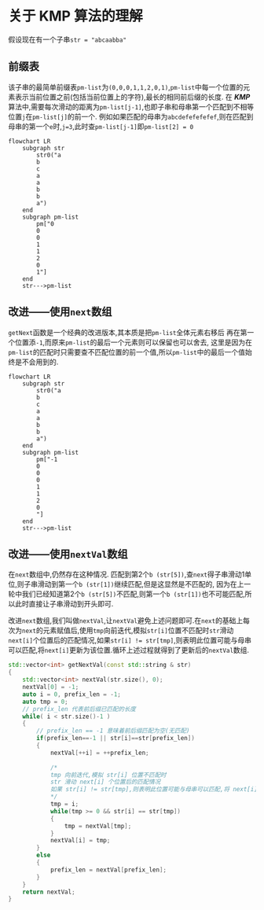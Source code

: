 # 关于 KMP 算法的理解

假设现在有一个子串`str = "abcaabba"`

## 前缀表

该子串的最简单前缀表`pm-list`为`(0,0,0,1,1,2,0,1)`,`pm-list`中每一个位置的元素表示当前位置之前(包括当前位置上的字符),最长的相同前后缀的长度.
在 ***KMP*** 算法中,需要每次滑动的距离为`pm-list[j-1]`,也即子串和母串第一个匹配到不相等位置`j`在`pm-list[j]`的前一个.
例如如果匹配的母串为`abcdefefefefef`,则在匹配到母串的第一个`e`时,`j=3`,此时查`pm-list[j-1]`即`pm-list[2] = 0`

```mermaid
flowchart LR
    subgraph str
        str0("a
        b
        c
        a
        a
        b
        b
        a")
    end
    subgraph pm-list
        pm["0
        0
        0
        1
        1
        2
        0
        1"]
    end
    str--->pm-list
```

## 改进——使用`next`数组

`getNext`函数是一个经典的改进版本,其本质是把`pm-list`全体元素右移后
再在第一个位置添`-1`,而原来`pm-list`的最后一个元素则可以保留也可以舍去,
这里是因为在`pm-list`的匹配时只需要查不匹配位置的前一个值,所以`pm-list`中的最后一个值始终是不会用到的.

```mermaid
flowchart LR
    subgraph str
        str0("a
        b
        c
        a
        a
        b
        b
        a")
    end
    subgraph pm-list
        pm["-1
        0
        0
        0
        1
        1
        2
        0
        "]
    end
    str--->pm-list
```

## 改进——使用`nextVal`数组

在`next`数组中,仍然存在这种情况.
匹配到第2个`b (str[5])`,查`next`得子串滑动1单位,则子串滑动到第一个`b (str[1])`继续匹配,但是这显然是不匹配的,
因为在上一轮中我们已经知道第2个`b (str[5])`不匹配,则第一个`b (str[1])`也不可能匹配,所以此时直接让子串滑动到开头即可.

改进`next`数组,我们叫做`nextVal`,让`nextVal`避免上述问题即可.在`next`的基础上每次为`next`的元素赋值后,使用`tmp`向前迭代,模拟`str[i]`位置不匹配时`str`滑动`next[i]`个位置后的匹配情况,如果`str[i] != str[tmp]`,则表明此位置可能与母串可以匹配,将`next[i]`更新为该位置.循环上述过程就得到了更新后的`nextVal`数组.

```cpp
std::vector<int> getNextVal(const std::string & str)
{
    std::vector<int> nextVal(str.size(), 0);
    nextVal[0] = -1;
    auto i = 0, prefix_len = -1;
    auto tmp = 0;
    // prefix_len 代表前后缀已匹配的长度
    while( i < str.size()-1 )
    {
        // prefix_len == -1 意味着前后缀匹配为空(无匹配)
        if(prefix_len==-1 || str[i]==str[prefix_len])
        {
            nextVal[++i] = ++prefix_len;
            
            /* 
            tmp 向前迭代,模拟 str[i] 位置不匹配时 
            str 滑动 next[i] 个位置后的匹配情况
            如果 str[i] != str[tmp],则表明此位置可能与母串可以匹配,将 next[i] 更新为该位置
            */
            tmp = i;
            while(tmp >= 0 && str[i] == str[tmp])
            {
                tmp = nextVal[tmp];
            }
            nextVal[i] = tmp;
        }
        else
        {
            prefix_len = nextVal[prefix_len];
        }
    }
    return nextVal;
}
```
